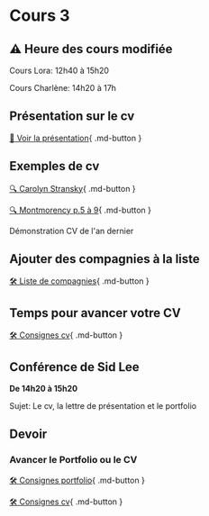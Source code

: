 # Cours 3
## ⚠️ Heure des cours modifiée
Cours Lora: 12h40 à 15h20

Cours Charlène: 14h20 à 17h

## Présentation sur le cv   
[📁 Voir la présentation](https://cmontmorency365-my.sharepoint.com/:b:/g/personal/lora_boisvert_cmontmorency_qc_ca/EVyO4I6ZyrpItmxxqMTH2bMBkqWKR6zRhRTug3VbdkKmkA?e=4HOTYb){ .md-button }  

## Exemples de cv 
[🔍 Carolyn Stransky](https://carolstran.github.io/cv/){ .md-button }      

[🔍 Montmorency p.5 à 9](https://www.cmontmorency.qc.ca/wp-content/uploads/2023/11/Petit-guide-de-recherche-demploi.pdf){ .md-button }      

Démonstration CV de l'an dernier


## Ajouter des compagnies à la liste
[🛠️ Liste de compagnies](https://teams.microsoft.com/l/entity/26bc2873-6023-480c-a11b-76b66605ce8c/_djb2_msteams_prefix_4081842536?context=%7B%22channelId%22%3A%2219%3AFh6bIgyplnX5mZYg_4Nl9AY15oUn63sZrUo3hadfFx01%40thread.tacv2%22%7D&tenantId=ffa995c7-10de-4ec8-95db-28ed0576455d
){ .md-button }     

## Temps pour avancer votre CV
[🛠️ Consignes cv](./stages/cv.md){ .md-button }     

## Conférence de Sid Lee
**De 14h20 à 15h20**     

Sujet: Le cv, la lettre de présentation et le portfolio


## Devoir     
### Avancer le Portfolio ou le CV    
[🛠️ Consignes portfolio](./stages/portfolio.md){ .md-button }        

[🛠️ Consignes cv](./stages/cv.md){ .md-button }     
 

